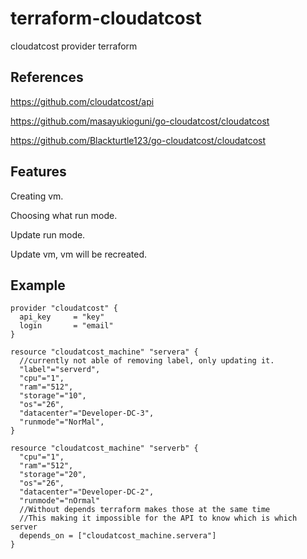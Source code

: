 # terraform-cloudatcost
cloudatcost provider terraform

## References
https://github.com/cloudatcost/api

https://github.com/masayukioguni/go-cloudatcost/cloudatcost

https://github.com/Blackturtle123/go-cloudatcost/cloudatcost
## Features
Creating vm.

Choosing what run mode.

Update run mode.

Update vm, vm will be recreated.
## Example
```
provider "cloudatcost" {
  api_key     = "key"
  login       = "email"
}

resource "cloudatcost_machine" "servera" {
  //currently not able of removing label, only updating it.
  "label"="serverd",
  "cpu"="1",
  "ram"="512",
  "storage"="10",
  "os"="26",
  "datacenter"="Developer-DC-3",
  "runmode"="NorMal",
}

resource "cloudatcost_machine" "serverb" {
  "cpu"="1",
  "ram"="512",
  "storage"="20",
  "os"="26",
  "datacenter"="Developer-DC-2",
  "runmode"="nOrmal"
  //Without depends terraform makes those at the same time
  //This making it impossible for the API to know which is which server
  depends_on = ["cloudatcost_machine.servera"]
}
```
